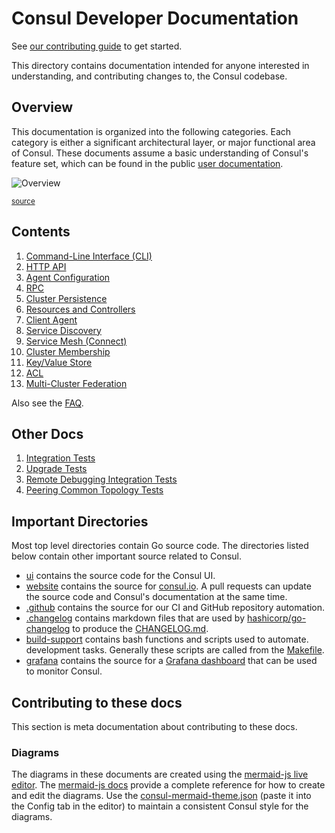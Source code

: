 # Consul Developer Documentation

See [our contributing guide](../.github/CONTRIBUTING.md) to get started.

This directory contains documentation intended for anyone interested in
understanding, and contributing changes to, the Consul codebase.

## Overview

This documentation is organized into the following categories. Each category is 
either a significant architectural layer, or major functional area of Consul. 
These documents assume a basic understanding of Consul's feature set, which can
be found in the public [user documentation].

[user documentation]: https://www.consul.io/docs

![Overview](./overview.svg)

<sup>[source](./overview.mmd)</sup>

## Contents 

1. [Command-Line Interface (CLI)](./cli)
1. [HTTP API](./http-api)
1. [Agent Configuration](./config)
1. [RPC](./rpc)
1. [Cluster Persistence](./persistence)
1. [Resources and Controllers](./resources)
1. [Client Agent](./client-agent)
1. [Service Discovery](./service-discovery)
1. [Service Mesh (Connect)](./service-mesh)
1. [Cluster Membership](./cluster-membership)
1. [Key/Value Store](./kv)
1. [ACL](./acl)
1. [Multi-Cluster Federation](./cluster-federation)

Also see the [FAQ](./faq.md).

## Other Docs

1. [Integration Tests](../test/integration/connect/envoy/README.md)
1. [Upgrade Tests](../test/integration/consul-container/test/upgrade/README.md)
1. [Remote Debugging Integration Tests](../test/integration/consul-container/test/debugging.md)
1. [Peering Common Topology Tests](../test-integ/peering_commontopo/README.md)

## Important Directories

Most top level directories contain Go source code. The directories listed below
contain other important source related to Consul.

* [ui] contains the source code for the Consul UI.
* [website] contains the source for [consul.io](https://www.consul.io/). A pull requests
  can update the source code and Consul's documentation at the same time.
* [.github] contains the source for our CI and GitHub repository
  automation.
* [.changelog] contains markdown files that are used by [hashicorp/go-changelog] to produce the
  [CHANGELOG.md].
* [build-support] contains bash functions and scripts used to automate.
  development tasks. Generally these scripts are called from the [Makefile].
* [grafana] contains the source for a [Grafana dashboard] that can be used to
  monitor Consul.

[ui]: https://github.com/hashicorp/consul/tree/main/ui
[website]: https://github.com/hashicorp/consul/tree/main/website
[.github]: https://github.com/hashicorp/consul/tree/main/.github
[.changelog]: https://github.com/hashicorp/consul/tree/main/.changelog
[hashicorp/go-changelog]: https://github.com/hashicorp/go-changelog
[CHANGELOG.md]: https://github.com/hashicorp/consul/blob/main/CHANGELOG.md
[build-support]: https://github.com/hashicorp/consul/tree/main/build-support
[Makefile]: https://github.com/hashicorp/consul/tree/main/Makefile
[Grafana dashboard]: https://grafana.com/grafana/dashboards
[grafana]: https://github.com/hashicorp/consul/tree/main/grafana


## Contributing to these docs

This section is meta documentation about contributing to these docs.

### Diagrams

The diagrams in these documents are created using the [mermaid-js live editor]. 
The [mermaid-js docs] provide a complete reference for how to create and edit 
the diagrams. Use the [consul-mermaid-theme.json] (paste it into the Config tab 
in the editor) to maintain a consistent Consul style for the diagrams.

[mermaid-js live editor]: https://mermaid-js.github.io/mermaid-live-editor/edit/
[mermaid-js docs]: https://mermaid-js.github.io/mermaid/
[consul-mermaid-theme.json]: ./consul-mermaid-theme.json
